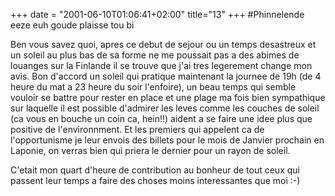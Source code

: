 +++
date = "2001-06-10T01:06:41+02:00"
title="13"
+++
#Phinnelende eeze euh goude plaisse tou bi 

Ben vous savez quoi, apres ce debut de sejour ou un temps desastreux et un soleil au plus bas de sa forme ne me poussait pas a des abimes de louanges sur la Finlande il se trouve que j'ai tres legerement change mon avis. Bon d'accord un soleil qui pratique maintenant la journee de 19h (de 4 heure du mat a 23 heure du soir l'enfoire), un beau temps qui semble vouloir se battre pour rester en place et une plage ma fois bien sympathique sur laquelle il est possible d'admirer les leves comme les couches de soleil (ca vous en bouche un coin ca, hein!!) aident a se faire une idee plus que positive de l'environnment. Et les premiers qui appelent ca de l'opportunisme je leur envois des billets pour le mois de Janvier prochain en Laponie, on verras bien qui priera le dernier pour un rayon de soleil.

C'etait mon quart d'heure de contribution au bonheur de tout ceux qui passent leur temps a faire des choses moins interessantes que moi :-)


